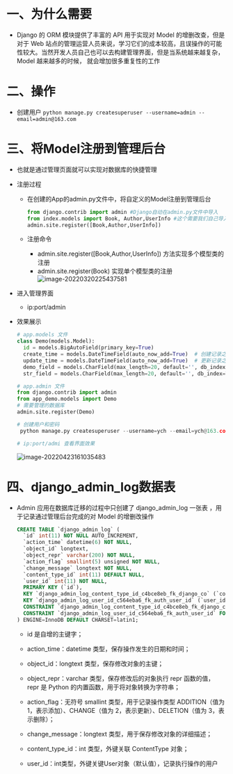 # 一、为什么需要

- Django 的 ORM 模块提供了丰富的 API 用于实现对 Model 的增删改查，但是对于 Web 站点的管理运营人员来说，学习它们的成本较高，且误操作的可能性较大。当然开发人员自己也可以去构建管理界面，但是当系统越来越复杂，Model 越来越多的时候， 就会增加很多重复性的工作

# 二、操作

- 创建用户 `python manage.py createsuperuser --username=admin --email=admin@163.com`

# 三、将Model注册到管理后台

- 也就是通过管理页面就可以实现对数据库的快捷管理

- 注册过程

  - 在创建的App的admin.py文件中，将自定义的Model注册到管理后台

    ```python
    from django.contrib import admin #Django自动在admin.py文件中导入
    from index.models import Book, Author,UserInfo #这个需要我们自己导入相应的模型类（数据表）
    admin.site.register([Book,Author,UserInfo])
    ```

  - 注册命令

    - admin.site.register([Book,Author,UserInfo]) 方法实现多个模型类的注册
    - admin.site.register(Book) 实现单个模型类的注册![image-20220320225437581](https://gitee.com/yao-cunhao/ssh_picture/raw/master/pict/image-20220320225437581.png)

- 进入管理界面

  - ip:port/admin

- 效果展示

  ```python
  # app.models 文件
  class Demo(models.Model):
    id = models.BigAutoField(primary_key=True)
    create_time = models.DateTimeField(auto_now_add=True)  # 创建记录之时会添加时间
    update_time = models.DateTimeField(auto_now_add=True)  # 更新记录之时，会改变时间
    demo_field = models.CharField(max_length=20, default='', db_index=True)
    str_field = models.CharField(max_length=20, default='', db_index=True)
  
  # app.admin 文件
  from django.contrib import admin
  from app_demo.models import Demo
  # 需要管理的数据库
  admin.site.register(Demo)
  
  # 创建用户和密码
   python manage.py createsuperuser --username=ych --email=ych@163.com
  
  # ip:port/admi 查看界面效果
  ```

  ![image-20220423161035483](https://gitee.com/yao-cunhao/ssh_picture/raw/master/pict/image-20220423161035483.png)

# 四、django_admin_log数据表

- Admin 应用在数据库迁移的过程中只创建了 django_admin_log 一张表 ，用于记录通过管理后台完成的对 Model 的增删改操作

  ```sql
  CREATE TABLE `django_admin_log` (
    `id` int(11) NOT NULL AUTO_INCREMENT,
    `action_time` datetime(6) NOT NULL,
    `object_id` longtext,
    `object_repr` varchar(200) NOT NULL,
    `action_flag` smallint(5) unsigned NOT NULL,
    `change_message` longtext NOT NULL,
    `content_type_id` int(11) DEFAULT NULL,
    `user_id` int(11) NOT NULL,
    PRIMARY KEY (`id`),
    KEY `django_admin_log_content_type_id_c4bce8eb_fk_django_co` (`content_type_id`),
    KEY `django_admin_log_user_id_c564eba6_fk_auth_user_id` (`user_id`),
    CONSTRAINT `django_admin_log_content_type_id_c4bce8eb_fk_django_co` FOREIGN KEY (`content_type_id`) REFERENCES `django_content_type` (`id`),
    CONSTRAINT `django_admin_log_user_id_c564eba6_fk_auth_user_id` FOREIGN KEY (`user_id`) REFERENCES `auth_user` (`id`)
  ) ENGINE=InnoDB DEFAULT CHARSET=latin1;
  ```

  - id 是自增的主键字；
  - action_time：datetime 类型，保存操作发生的日期和时间；
  - object_id：longtext 类型，保存修改对象的主键；
  - object_repr：varchar 类型，保存修改后的对象执行 repr 函数的值，repr 是 Python 的内置函数，用于将对象转换为字符串；
  - action_flag：无符号 smallint 类型，用于记录操作类型 ADDITION（值为1，表示添加）、CHANGE（值为 2，表示更新）、DELETION（值为 3，表示删除）；
  - change_message：longtext 类型，用于保存修改对象的详细描述；
  - content_type_id：int 类型，外键关联 ContentType 对象；

  - user_id：int类型，外键关键User对象（默认值），记录执行操作的用户